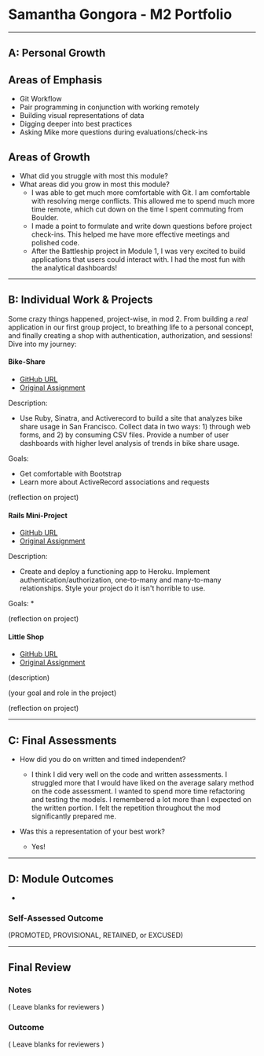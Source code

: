 # Samantha Gongora - M2 Portfolio
-----------------------

## A: Personal Growth

## Areas of Emphasis

  * Git Workflow
  * Pair programming in conjunction with working remotely
  * Building visual representations of data
  * Digging deeper into best practices
  * Asking Mike more questions during evaluations/check-ins

## Areas of Growth

  * What did you struggle with most this module?
  * What areas did you grow in most this module?
    * I was able to get much more comfortable with Git. I am comfortable with resolving merge conflicts. This allowed me to spend much more time remote, which cut down on the time I spent commuting from Boulder.
    * I made a point to formulate and write down questions before project check-ins. This helped me have more effective meetings and polished code.
    * After the Battleship project in Module 1, I was very excited to build applications that users could interact with. I had the most fun with the analytical dashboards!

-----------------------

## B: Individual Work & Projects

Some crazy things happened, project-wise, in mod 2. From building a *real* application in our first group project, to breathing life to a personal concept, and finally creating a shop with authentication, authorization, and sessions! Dive into my journey:

#### Bike-Share

* [GitHub URL](https://github.com/bretfunk/bike-share)
* [Original Assignment](https://github.com/turingschool/bike-share)

Description:
  * Use Ruby, Sinatra, and Activerecord to build a site that analyzes bike share usage in San Francisco. Collect data in two ways: 1) through web forms, and 2) by consuming CSV files. Provide a number of user dashboards with higher level analysis of trends in bike share usage.

Goals:
  * Get comfortable with Bootstrap
  * Learn more about ActiveRecord associations and requests

(reflection on project)

#### Rails Mini-Project

* [GitHub URL](https://github.com/samanthagongora/meal-planner)
* [Original Assignment](http://backend.turing.io/module2/projects/mini-project)

Description:
  * Create and deploy a functioning app to Heroku. Implement authentication/authorization, one-to-many and many-to-many relationships. Style your project do it isn't horrible to use.

Goals:
  *

(reflection on project)

#### Little Shop

* [GitHub URL](https://github.com/thedanielvogelsang/little_shop)
* [Original Assignment](http://backend.turing.io/module2/projects/little_shop)

(description)

(your goal and role in the project)

(reflection on project)

-----------------------

## C: Final Assessments
  * How did you do on written and timed independent?
    * I think I did very well on the code and written assessments. I struggled more that I would have liked on the average salary method on the code assessment. I wanted to spend more time refactoring and testing the models. I remembered a lot more than I expected on the written portion. I felt the repetition throughout the mod significantly prepared me.

  * Was this a representation of your best work?
    * Yes!

-----------------------

## D: Module Outcomes
  *
### Self-Assessed Outcome

(PROMOTED, PROVISIONAL, RETAINED, or EXCUSED)

------------------

## Final Review

### Notes

( Leave blanks for reviewers )

### Outcome

( Leave blanks for reviewers )
